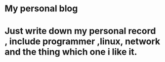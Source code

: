 My personal blog
=====
# Just write down my personal record , include  programmer ,linux, network and the thing which one i like it.
